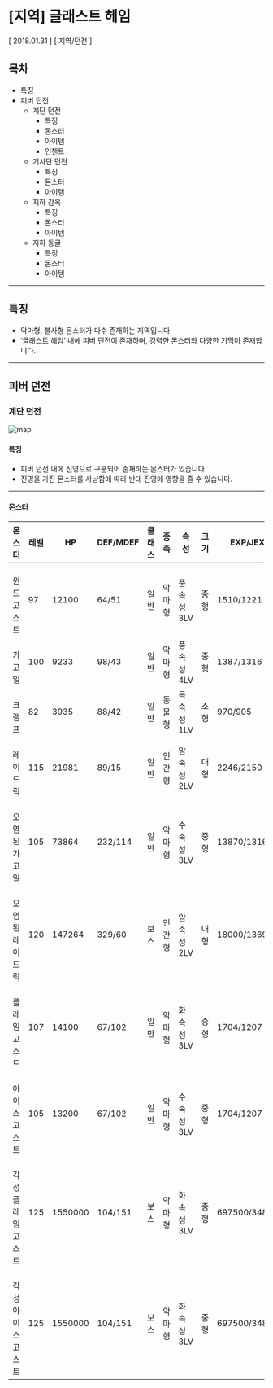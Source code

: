 # [지역] 글래스트 헤임

[ 2018.01.31 ] [ 지역/던전 ]

## 목차
 
* 특징
* 피버 던전
  * 계단 던전
    * 특징
    * 몬스터
    * 아이템
    * 인챈트
  * 기사단 던전
    * 특징
    * 몬스터
    * 아이템
  * 지하 감옥
    * 특징
    * 몬스터
    * 아이템
  * 지하 동굴
    * 특징
    * 몬스터
    * 아이템

---

## 특징

* 악마형, 불사형 몬스터가 다수 존재하는 지역입니다.
* ‘글래스트 헤임’ 내에 피버 던전이 존재하며, 강력한 몬스터와 다양한 기믹이 존재합니다.

---

## 피버 던전
 
### 계단 던전

![map](http://imgc.gnjoy.com/ufile/common/2018/01/31/054823_wllj6dxc.bmp)

#### 특징
 
* 피버 던전 내에 진영으로 구분되어 존재하는 몬스터가 있습니다.
* 진영을 가진 몬스터를 사냥함에 따라 반대 진영에 영향을 줄 수 있습니다.

---

#### 몬스터

| 몬스터 | 레벨 | HP | DEF/MDEF | 클래스 | 종족 | 속성 | 크기 | EXP/JEXP |
|---|---|---|---|---|---|---|---|---|
| [](http://imgc.gnjoy.com/ufile/common/2018/01/31/061830_L442faa7.gif)<br/>윈드 고스트 | 97 | 12100 | 64/51 | 일반 | 악마형 | 풍속성 3LV | 중형 | 1510/1221 |
| [](http://imgc.gnjoy.com/ufile/common/2018/01/31/061841_1hLWKWyM.gif)<br/>가고일 | 100 | 9233 | 98/43 | 일반 | 악마형 | 풍속성 4LV | 중형 | 1387/1316 |
| [](http://imgc.gnjoy.com/ufile/common/2018/01/31/061850_sSKLb6OP.gif)<br/>크램프 | 82 | 3935 | 88/42 | 일반 | 동물형 | 독속성 1LV | 소형 | 970/905 |
| [](http://imgc.gnjoy.com/ufile/common/2018/01/31/061857_xoLBBX44.gif)<br/>레이드릭 | 115 | 21981 | 89/15 | 일반 | 인간형 | 암속성 2LV | 대형 | 2246/2150 |
| [](http://imgc.gnjoy.com/ufile/common/2018/01/31/061905_CFsc6jbY.gif)<br/>오염된 가고일 | 105 | 73864 | 232/114 | 일반 | 악마형 | 수속성 3LV | 중형 | 13870/13160 |
| [](http://imgc.gnjoy.com/ufile/common/2018/01/31/061914_dMNNt1R7.gif)<br/>오염된 레이드릭 | 120 | 147264 | 329/60 | 보스 | 인간형 | 암속성 2LV | 대형 | 18000/13690 |
| [](http://imgc.gnjoy.com/ufile/common/2018/01/31/061923_v7q6yw7f.gif)<br/>플레임 고스트 | 107 | 14100 | 67/102 | 일반 | 악마형 | 화속성 3LV | 중형 | 1704/1207 |
| [](http://imgc.gnjoy.com/ufile/common/2018/01/31/061934_Aqg4EkTu.gif)<br/>아이스 고스트 | 105 | 13200 | 67/102 | 일반 | 악마형 | 수속성 3LV | 중형 | 1704/1207 |
| [](http://imgc.gnjoy.com/ufile/common/2018/01/31/061923_v7q6yw7f.gif)<br/>각성 플레임 고스트 | 125 | 1550000 | 104/151 | 보스 | 악마형 | 화속성 3LV | 중형 | 697500/348750 |
| [](http://imgc.gnjoy.com/ufile/common/2018/01/31/061934_Aqg4EkTu.gif)<br/>각성 아이스 고스트 | 125 | 1550000 | 104/151 | 보스 | 악마형 | 화속성 3LV | 중형 | 697500/348750 |